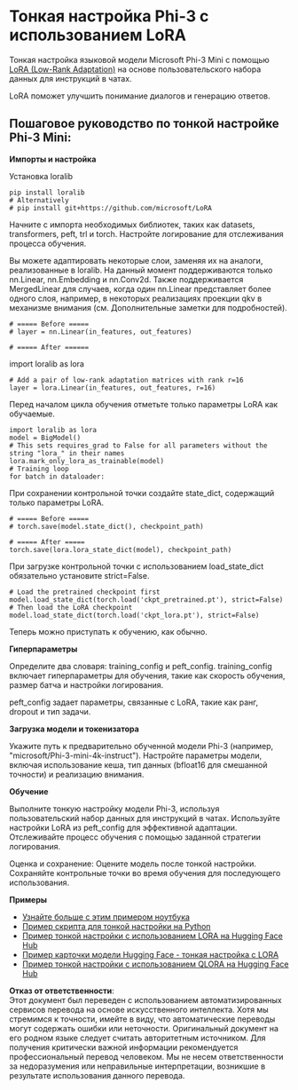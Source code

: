 # **Тонкая настройка Phi-3 с использованием LoRA**

Тонкая настройка языковой модели Microsoft Phi-3 Mini с помощью [LoRA (Low-Rank Adaptation)](https://github.com/microsoft/LoRA?WT.mc_id=aiml-138114-kinfeylo) на основе пользовательского набора данных для инструкций в чатах.

LoRA поможет улучшить понимание диалогов и генерацию ответов.

## Пошаговое руководство по тонкой настройке Phi-3 Mini:

**Импорты и настройка**

Установка loralib

```
pip install loralib
# Alternatively
# pip install git+https://github.com/microsoft/LoRA

```

Начните с импорта необходимых библиотек, таких как datasets, transformers, peft, trl и torch. Настройте логирование для отслеживания процесса обучения.

Вы можете адаптировать некоторые слои, заменяя их на аналоги, реализованные в loralib. На данный момент поддерживаются только nn.Linear, nn.Embedding и nn.Conv2d. Также поддерживается MergedLinear для случаев, когда один nn.Linear представляет более одного слоя, например, в некоторых реализациях проекции qkv в механизме внимания (см. Дополнительные заметки для подробностей).

```
# ===== Before =====
# layer = nn.Linear(in_features, out_features)
```

```
# ===== After ======
```

import loralib as lora

```
# Add a pair of low-rank adaptation matrices with rank r=16
layer = lora.Linear(in_features, out_features, r=16)
```

Перед началом цикла обучения отметьте только параметры LoRA как обучаемые.

```
import loralib as lora
model = BigModel()
# This sets requires_grad to False for all parameters without the string "lora_" in their names
lora.mark_only_lora_as_trainable(model)
# Training loop
for batch in dataloader:
```

При сохранении контрольной точки создайте state_dict, содержащий только параметры LoRA.

```
# ===== Before =====
# torch.save(model.state_dict(), checkpoint_path)
```
```
# ===== After =====
torch.save(lora.lora_state_dict(model), checkpoint_path)
```

При загрузке контрольной точки с использованием load_state_dict обязательно установите strict=False.

```
# Load the pretrained checkpoint first
model.load_state_dict(torch.load('ckpt_pretrained.pt'), strict=False)
# Then load the LoRA checkpoint
model.load_state_dict(torch.load('ckpt_lora.pt'), strict=False)
```

Теперь можно приступать к обучению, как обычно.

**Гиперпараметры**

Определите два словаря: training_config и peft_config. training_config включает гиперпараметры для обучения, такие как скорость обучения, размер батча и настройки логирования.

peft_config задает параметры, связанные с LoRA, такие как ранг, dropout и тип задачи.

**Загрузка модели и токенизатора**

Укажите путь к предварительно обученной модели Phi-3 (например, "microsoft/Phi-3-mini-4k-instruct"). Настройте параметры модели, включая использование кеша, тип данных (bfloat16 для смешанной точности) и реализацию внимания.

**Обучение**

Выполните тонкую настройку модели Phi-3, используя пользовательский набор данных для инструкций в чатах. Используйте настройки LoRA из peft_config для эффективной адаптации. Отслеживайте процесс обучения с помощью заданной стратегии логирования.

Оценка и сохранение: Оцените модель после тонкой настройки. Сохраняйте контрольные точки во время обучения для последующего использования.

**Примеры**
- [Узнайте больше с этим примером ноутбука](../../../../code/03.Finetuning/Phi_3_Inference_Finetuning.ipynb)
- [Пример скрипта для тонкой настройки на Python](../../../../code/03.Finetuning/FineTrainingScript.py)
- [Пример тонкой настройки с использованием LORA на Hugging Face Hub](../../../../code/03.Finetuning/Phi-3-finetune-lora-python.ipynb)
- [Пример карточки модели Hugging Face - тонкая настройка с LORA](https://huggingface.co/microsoft/Phi-3-mini-4k-instruct/blob/main/sample_finetune.py)
- [Пример тонкой настройки с использованием QLORA на Hugging Face Hub](../../../../code/03.Finetuning/Phi-3-finetune-qlora-python.ipynb)

**Отказ от ответственности**:  
Этот документ был переведен с использованием автоматизированных сервисов перевода на основе искусственного интеллекта. Хотя мы стремимся к точности, имейте в виду, что автоматические переводы могут содержать ошибки или неточности. Оригинальный документ на его родном языке следует считать авторитетным источником. Для получения критически важной информации рекомендуется профессиональный перевод человеком. Мы не несем ответственности за недоразумения или неправильные интерпретации, возникшие в результате использования данного перевода.